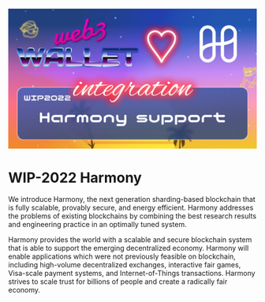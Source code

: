 [_metadata_:at_account]:- "@harmonyprotocol"
![image](../images/2022.png)

# WIP-2022 Harmony

We introduce Harmony, the next generation sharding-based blockchain that is fully scalable,
provably secure, and energy efficient. Harmony addresses the problems of existing blockchains by
combining the best research results and engineering practice in an optimally tuned system.

Harmony provides the world with a
scalable and secure blockchain system that is able to support the emerging decentralized
economy. Harmony will enable applications which were not previously feasible on blockchain,
including high-volume decentralized exchanges, interactive fair games, Visa-scale payment
systems, and Internet-of-Things transactions. Harmony strives to scale trust for billions of people
and create a radically fair economy.
